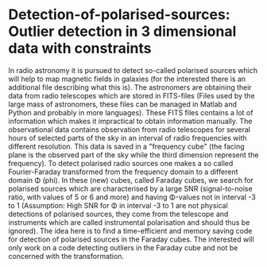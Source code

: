# Detection-of-polarised-sources: Outlier detection in 3 dimensional data with constraints

In radio astronomy it is pursued to detect so-called polarised sources which will help to map magnetic fields in galaxies (for the interested there is an additional file describing what this is). The astronomers are obtaining their data from radio telescopes which are stored in FITS-files (Files used by the large mass of astronomers, these files can be managed in Matlab and Python and probably in more languages). These FITS files contains a lot of information which makes it impractical to obtain information manually. The observational data contains observation from radio telescopes for several hours of selected parts of the sky in an interval of radio frequencies with different resolution. This data is saved in a "frequency cube" (the facing plane is the observed part of the sky while the third dimension represent the frequency).
To detect polarised radio sources one makes a so called Fourier-Faraday transformed from the frequency domain to a different domain Φ (phi).
In these (new) cubes, called Faraday cubes, we search for polarised sources which are characterised by a large SNR (signal-to-noise ratio, with values of 5 or 6 and more) and having Φ-values not in interval -3 to 1 (Assumption: High SNR for Φ in interval -3 to 1 are not physical detections of polarised sources, they come from the telescope and instruments which are called instrumental polarisation and should thus be ignored). 
The idea here is to find a time-efficient and memory saving code for detection of polarised sources in the Faraday cubes. The interested will only work on a code detecting outliers in the Faraday cube and not be concerned with the transformation.

